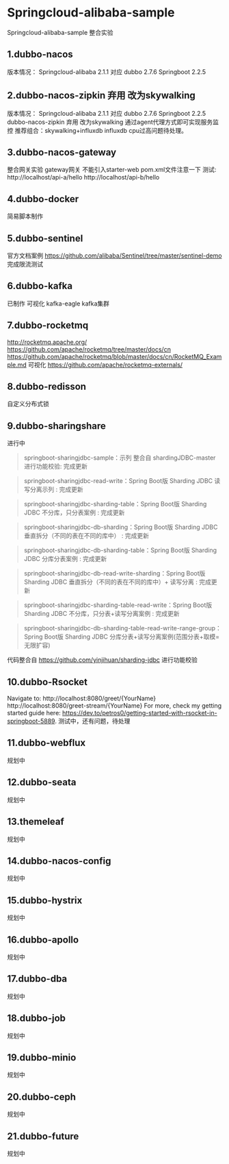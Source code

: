 # Springcloud-alibaba-sample
Springcloud-alibaba-sample 整合实验
## 1.dubbo-nacos
版本情况：
Springcloud-alibaba 2.1.1 对应 dubbo 2.7.6 Springboot 2.2.5 
## 2.dubbo-nacos-zipkin 弃用 改为skywalking 
版本情况：
Springcloud-alibaba 2.1.1 对应 dubbo 2.7.6 Springboot 2.2.5
dubbo-nacos-zipkin 弃用 改为skywalking  通过agent代理方式即可实现服务监控
推荐组合：skywalking+influxdb
influxdb cpu过高问题待处理。
## 3.dubbo-nacos-gateway
整合网关实验
gateway网关 不能引入starter-web pom.xml文件注意一下
测试:
http://localhost/api-a/hello
http://localhost/api-b/hello
## 4.dubbo-docker
简易脚本制作

## 5.dubbo-sentinel
官方文档案例
https://github.com/alibaba/Sentinel/tree/master/sentinel-demo
完成限流测试
## 6.dubbo-kafka
已制作
可视化
kafka-eagle
kafka集群
## 7.dubbo-rocketmq
http://rocketmq.apache.org/
https://github.com/apache/rocketmq/tree/master/docs/cn
https://github.com/apache/rocketmq/blob/master/docs/cn/RocketMQ_Example.md
可视化
 https://github.com/apache/rocketmq-externals/ 
 
## 8.dubbo-redisson
自定义分布式锁


## 9.dubbo-sharingshare
进行中
> springboot-sharingjdbc-sample：示列  整合自 shardingJDBC-master 进行功能校验: 完成更新

> springboot-sharingjdbc-read-write：Spring Boot版 Sharding JDBC 读写分离示列 : 完成更新

> springboot-sharingjdbc-sharding-table：Spring Boot版 Sharding JDBC 不分库，只分表案例 : 完成更新

> springboot-sharingjdbc-db-sharding：Spring Boot版 Sharding JDBC 垂直拆分（不同的表在不同的库中） : 完成更新

> springboot-sharingjdbc-db-sharding-table：Spring Boot版 Sharding JDBC 分库分表案例  : 完成更新

> springboot-sharingjdbc-db-read-write-sharding：Spring Boot版 Sharding JDBC 垂直拆分（不同的表在不同的库中）+ 读写分离 : 完成更新

> springboot-sharingjdbc-sharding-table-read-write：Spring Boot版 Sharding JDBC 不分库，只分表+读写分离案例 : 完成更新

> springboot-sharingjdbc-db-sharding-table-read-write-range-group：Spring Boot版 Sharding JDBC 分库分表+读写分离案例(范围分表+取模=无限扩容)

代码整合自 https://github.com/yinjihuan/sharding-jdbc 进行功能校验

## 10.dubbo-Rsocket
Navigate to:
http://localhost:8080/greet/{YourName}
http://localhost:8080/greet-stream/{YourName}
For more, check my getting started guide here: https://dev.to/petros0/getting-started-with-rsocket-in-springboot-5889.
测试中，还有问题，待处理

## 11.dubbo-webflux
规划中
## 12.dubbo-seata
规划中
## 13.themeleaf
规划中
## 14.dubbo-nacos-config
规划中
## 15.dubbo-hystrix
规划中
## 16.dubbo-apollo
规划中
## 17.dubbo-dba
规划中
## 18.dubbo-job
规划中
## 19.dubbo-minio
规划中
## 20.dubbo-ceph
规划中
## 21.dubbo-future
规划中
